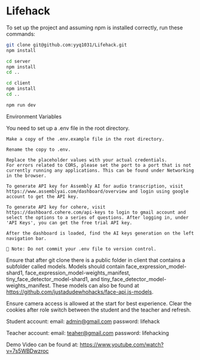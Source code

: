 # Lifehack

To set up the project and assuming npm is installed correctly, run these commands:

```bash
git clone git@github.com:yyq1031/Lifehack.git
npm install

cd server
npm install
cd ..

cd client
npm install
cd ..

npm run dev
```

Environment Variables

You need to set up a .env file in the root directory.

    Make a copy of the .env.example file in the root directory.

    Rename the copy to .env.

    Replace the placeholder values with your actual credentials.
    For errors related to CORS, please set the port to a port that is not currently running any applications. This can be found under Networking in the browser.

    To generate API key for Assembly AI for audio transcription, visit https://www.assemblyai.com/dashboard/overview and login using google account to get the API key.

    To generate API key for cohere, visit https://dashboard.cohere.com/api-keys to login to gmail account and select the options to a series of questions. After logging in, under 'API Keys', you can get the free trial API key. 

    After the dashboard is loaded, find the AI keys generation on the left navigation bar.

    🔐 Note: Do not commit your .env file to version control.


Ensure that after git clone there is a public folder in client that contains a subfolder called models. Models should contain face_expression_model-shard1, face_expression_model-weights_manifest, tiny_face_detector_model-shard1, and tiny_face_detector_model-weights_manifest. These models can also be found at https://github.com/justadudewhohacks/face-api.js-models. 

Ensure camera access is allowed at the start for best experience. Clear the cookies after role switch between the student and the teacher and refresh.

Student account: 
email: admin@gmail.com
password: lifehack

Teacher account:
email: teaher@gmail.com
password: lifehacking
    
Demo Video can be found at: https://www.youtube.com/watch?v=7s5WBDwzroc
